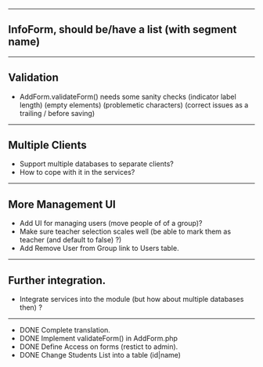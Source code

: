 
----
InfoForm, should be/have a list (with segment name)
----

----
Validation
----

* AddForm.validateForm() needs some sanity checks 
    (indicator label length)
    (empty elements)
    (problemetic characters)
    (correct issues as a trailing / before saving)

----
Multiple Clients
----

* Support multiple databases to separate clients?
* How to cope with it in the services?

----
More Management UI
----

* Add UI for managing users (move people of of a group)?
* Make sure teacher selection scales well (be able to mark them as teacher (and default to false) ?)
* Add Remove User from Group link to Users table.

----
Further integration.
----

* Integrate services into the module (but how about multiple databases then) ?
 
----
* DONE Complete translation.
* DONE Implement validateForm() in AddForm.php
* DONE Define Access on forms (restict to admin).
* DONE Change Students List into a table (id|name)
